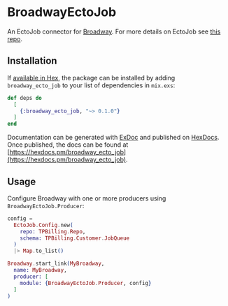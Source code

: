 # BroadwayEctoJob

An EctoJob connector for [Broadway](https://github.com/dashbitco/broadway).
For more details on EctoJob see [this repo](https://github.com/mbuhot/ecto_job).

## Installation

If [available in Hex](https://hex.pm/docs/publish), the package can be installed
by adding `broadway_ecto_job` to your list of dependencies in `mix.exs`:

```elixir
def deps do
  [
    {:broadway_ecto_job, "~> 0.1.0"}
  ]
end
```

Documentation can be generated with [ExDoc](https://github.com/elixir-lang/ex_doc)
and published on [HexDocs](https://hexdocs.pm). Once published, the docs can
be found at [https://hexdocs.pm/broadway_ecto_job](https://hexdocs.pm/broadway_ecto_job).

## Usage

Configure Broadway with one or more producers using `BroadwayEctoJob.Producer`:

```elixir
config =
  EctoJob.Config.new(
    repo: TPBilling.Repo,
    schema: TPBilling.Customer.JobQueue
  )
  |> Map.to_list()

Broadway.start_link(MyBroadway,
  name: MyBroadway,
  producer: [
    module: {BroadwayEctoJob.Producer, config}
  ]
)
```
